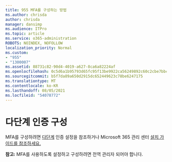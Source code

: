 ```yaml
---
title: 955 MFA를 구성하는 방법
ms.author: chrisda
author: chrisda
manager: dansimp
ms.audience: ITPro
ms.topic: article
ms.service: o365-administration
ROBOTS: NOINDEX, NOFOLLOW
localization_priority: Normal
ms.custom:
- "955"
- "1300007"
ms.assetid: 88731c82-90d4-4019-a627-8ca6a82224af
ms.openlocfilehash: 0c5d6a1b95793d65fc95f13be9922ca56249892c60c2cbe7bbcbc962f25f7d07
ms.sourcegitcommit: b5f7da89a650d2915dc652449623c78be6247175
ms.translationtype: MT
ms.contentlocale: ko-KR
ms.lasthandoff: 08/05/2021
ms.locfileid: "54078772"
---
```

# <a name="configure-multifactor-authentication"></a>다단계 인증 구성

MFA를 구성하려면 [다단계](/microsoft-365/admin/security-and-compliance/set-up-multi-factor-authentication) 인증 설정을 참조하거나 Microsoft 365 관리 센터 [설치 가이드를 참조하세요.](https://admin.microsoft.com/AdminPortal/Home?ref=/modernonboarding/mfasetupguide)

**참고:** MFA를 사용하도록 설정하고 구성하려면 전역 관리자 되어야 합니다.
